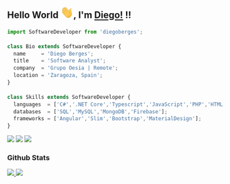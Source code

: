 ## Hello World <img src="https://raw.githubusercontent.com/parth-27/parth-27/master/Hi.gif" width="30px">, I'm [Diego!](https://github.com/diegoberges) !!

```js
import SoftwareDeveloper from 'diegoberges';

class Bio extends SoftwareDeveloper {
  name     = 'Diego Berges';
  title    = 'Software Analyst';
  company  = 'Grupo Oesia | Remote';
  location = 'Zaragoza, Spain';
}

class Skills extends SoftwareDeveloper {
  languages  = ['C#','.NET Core','Typescript','JavaScript','PHP','HTML'];
  databases  = ['SQL','MySQL','MongoDB','Firebase'];
  frameworks = ['Angular','Slim','Bootstrap','MaterialDesign'];
}
```

[<img src="https://img.shields.io/badge/linkedin-%230077B5.svg?&style=for-the-badge&logo=linkedin&logoColor=white">](https://www.linkedin.com/in/diegoberges/)
[<img src="https://img.shields.io/badge/stackoverflow-%23FF5722.svg?&style=for-the-badge&logo=stackoverflow&logoColor=white" />](https://es.stackoverflow.com/users/10796/diego?tab=profile")
[<img src="https://img.shields.io/badge/Portfolio-%23E4405F.svg?&style=for-the-badge">](https://www.diegoberges.com)

### Github Stats

<a href="https://github.com/diegoberges">
  <img height="180em" src="https://github-readme-stats.vercel.app/api?username=diegoberges&show_icons=true&title_color=fff&icon_color=79ff97&text_color=9f9f9f&bg_color=151515&count_private=true" />
  <img height="180em" src="https://github-readme-stats.vercel.app/api/top-langs/?username=diegoberges&count_private=true&theme=dracula&layout=compact" />
</a>
